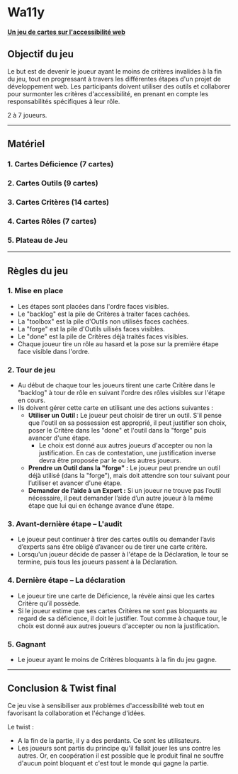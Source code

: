 # Wa11y
**[Un jeu de cartes sur l'accessibilité web](https://christopherabate.github.io/wa11y/)**

## Objectif du jeu
Le but est de devenir le joueur ayant le moins de critères invalides à la fin du jeu, tout en progressant à travers les différentes étapes d'un projet de développement web. Les participants doivent utiliser des outils et collaborer pour surmonter les critères d'accessibilité, en prenant en compte les responsabilités spécifiques à leur rôle.

2 à 7 joueurs.

---

## Matériel

### 1. Cartes Déficience (7 cartes)
### 2. Cartes Outils (9 cartes)
### 3. Cartes Critères (14 cartes)
### 4. Cartes Rôles (7 cartes)
### 5. Plateau de Jeu

---

## Règles du jeu

### 1. Mise en place
- Les étapes sont placées dans l'ordre faces visibles.
- Le "backlog" est la pile de Critères à traiter faces cachées.
- La "toolbox" est la pile d'Outils non utilisés faces cachées.
- La "forge" est la pile d'Outils uilisés faces visibles.
- Le "done" est la pile de Critères déjà traités faces visibles.
- Chaque joueur tire un rôle au hasard et la pose sur la première étape face visible dans l'ordre.

### 2. Tour de jeu
- Au début de chaque tour les joueurs tirent une carte Critère dans le "backlog" à tour de rôle en suivant l'ordre des rôles visibles sur l'étape en cours.
- Ils doivent gérer cette carte en utilisant une des actions suivantes :
  - **Utiliser un Outil :** Le joueur peut choisir de tirer un outil. S'il pense que l'outil en sa possession est approprié, il peut justifier son choix, poser le Critère dans les "done" et l'outil dans la "forge" puis avancer d'une étape.
    - Le choix est donné aux autres joueurs d'accepter ou non la justification. En cas de contestation, une justification inverse devra être proposée par le ou les autres joueurs.
  - **Prendre un Outil dans la "forge" :** Le joueur peut prendre un outil déjà utilisé (dans la "forge"), mais doit attendre son tour suivant pour l’utiliser et avancer d'une étape.
  - **Demander de l’aide à un Expert :** Si un joueur ne trouve pas l’outil nécessaire, il peut demander l’aide d’un autre joueur à la même étape que lui qui en échange avance d’une étape.

### 3. Avant-dernière étape – L'audit
- Le joueur peut continuer à tirer des cartes outils ou demander l’avis d’experts sans être obligé d’avancer ou de tirer une carte critère.
- Lorsqu'un joueur décide de passer à l'étape de la Déclaration, le tour se termine, puis tous les joueurs passent à la Déclaration.

### 4. Dernière étape – La déclaration
- Le joueur tire une carte de Déficience, la révèle ainsi que les cartes Critère qu’il possède.
- Si le joueur estime que ses cartes Critères ne sont pas bloquants au regard de sa déficience, il doit le justifier. Tout comme à chaque tour, le choix est donné aux autres joueurs d'accepter ou non la justification.

### 5. Gagnant
- Le joueur ayant le moins de Critères bloquants à la fin du jeu gagne.

---

## Conclusion & Twist final
Ce jeu vise à sensibiliser aux problèmes d'accessibilité web tout en favorisant la collaboration et l'échange d'idées.

Le twist : 
- A la fin de la partie, il y a des perdants. Ce sont les utilisateurs.
- Les joueurs sont partis du principe qu'il fallait jouer les uns contre les autres. Or, en coopération il est possible que le produit final ne souffre d'aucun point bloquant et c'est tout le monde qui gagne la partie.
